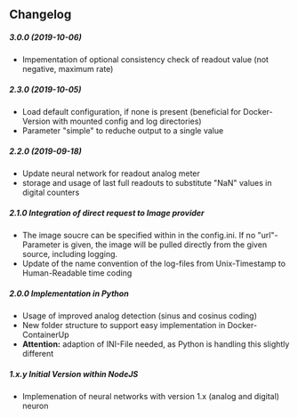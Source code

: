 ## Changelog
##### 3.0.0 (2019-10-06)
* Impementation of optional consistency check of readout value (not negative, maximum rate)
##### 2.3.0 (2019-10-05)
* Load default configuration, if none is present (beneficial for Docker-Version with mounted config and log directories)
* Parameter "simple" to reduche output to a single value
##### 2.2.0 (2019-09-18)
* Update neural network for readout analog meter
* storage and usage of last full readouts to substitute "NaN" values in digital counters
##### 2.1.0 Integration of direct request to Image provider
* The image soucre can be specified within in the config.ini. If no "url"-Parameter is given, the image will be pulled directly from the given source, including logging.
* Update of the name convention of the log-files from Unix-Timestamp to Human-Readable time coding
##### 2.0.0 Implementation in Python
* Usage of improved analog detection (sinus and cosinus coding)
* New folder structure to support easy implementation in Docker-ContainerUp
* **Attention:** adaption of INI-File needed, as Python is handling this slightly different 
##### 1.x.y Initial Version within NodeJS
* Implemenation of neural networks with version 1.x (analog and digital)
neuron